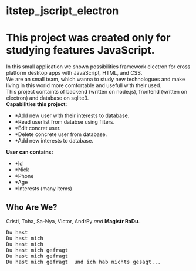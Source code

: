 # itstep_jscript_electron
<h1>This project was created only for studying features JavaScript.</h1>
In this small application we shown possibilities framework electron for cross platform desktop apps with JavaScript, HTML, and CSS.<br/>
We are an small team, which wanna to study new technologues and make living in this world more comfortable and usefull with their used.<br/>
This project containts of backend (written on node.js), frontend (written on electron) and database on sqlite3.<br/>
<b>Capabilities this project:</b><br/>
<ul>
<li>*Add new user with their interests to database.</li>
<li>*Read userlist from databse using filters.</li>
<li>*Edit concret user.</li>
<li>*Delete concrete user from database.</li>
<li>*Add new interests to database.</li>
</ul>
<b>User can contains:</b>
<ul>
<li>*Id</li>
<li>*Nick</li>
<li>*Phone</li>
<li>*Age</li>
<li>*Interests (many items)</li>
</ul>
<h2>Who Are We?</h2>
Cristi, Toha, Sa-Nya, Victor, AndrEy <i>and</i> <b>Magistr RaDu</b>.<br/>
<pre>
Du hast
Du hast mich
Du hast mich
Du hast mich gefragt
Du hast mich gefragt
Du hast mich gefragt  und ich hab nichts gesagt...
</pre>